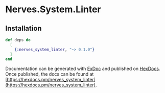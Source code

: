 # Nerves.System.Linter

## Installation

```elixir
def deps do
  [
    {:nerves_system_linter, "~> 0.1.0"}
  ]
end
```

Documentation can be generated with [ExDoc](https://github.com/elixir-lang/ex_doc)
and published on [HexDocs](https://hexdocs.pm). Once published, the docs can
be found at [https://hexdocs.pm/nerves_system_linter](https://hexdocs.pm/nerves_system_linter).

